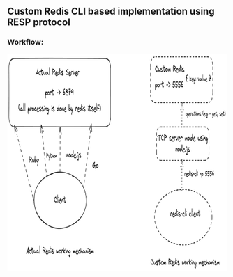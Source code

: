 ## Custom Redis CLI based implementation using RESP protocol

### Workflow:

<img src="https://raw.githubusercontent.com/Snehomoy100/Custom-Redis-Client-CLI-RESP/main/redis-client-cli-resp.png" alt="Workflow" style="height: 500px; width:900px;"/>
